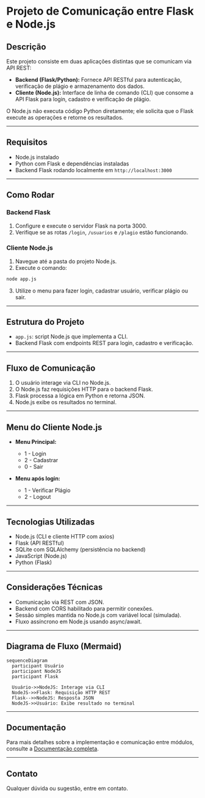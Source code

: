 # Projeto de Comunicação entre Flask e Node.js

## Descrição

Este projeto consiste em duas aplicações distintas que se comunicam via API REST:

- **Backend (Flask/Python):** Fornece API RESTful para autenticação, verificação de plágio e armazenamento dos dados.  
- **Cliente (Node.js):** Interface de linha de comando (CLI) que consome a API Flask para login, cadastro e verificação de plágio.

O Node.js não executa código Python diretamente; ele solicita que o Flask execute as operações e retorne os resultados.

---

## Requisitos

- Node.js instalado  
- Python com Flask e dependências instaladas  
- Backend Flask rodando localmente em `http://localhost:3000`

---

## Como Rodar

### Backend Flask

1. Configure e execute o servidor Flask na porta 3000.  
2. Verifique se as rotas `/login`, `/usuarios` e `/plagio` estão funcionando.

### Cliente Node.js

1. Navegue até a pasta do projeto Node.js.  
2. Execute o comando:

```bash
node app.js
```

3. Utilize o menu para fazer login, cadastrar usuário, verificar plágio ou sair.

---

## Estrutura do Projeto

- `app.js`: script Node.js que implementa a CLI.  
- Backend Flask com endpoints REST para login, cadastro e verificação.

---

## Fluxo de Comunicação

1. O usuário interage via CLI no Node.js.  
2. O Node.js faz requisições HTTP para o backend Flask.  
3. Flask processa a lógica em Python e retorna JSON.  
4. Node.js exibe os resultados no terminal.

---

## Menu do Cliente Node.js

- **Menu Principal:**  
  - 1 - Login  
  - 2 - Cadastrar  
  - 0 - Sair

- **Menu após login:**  
  - 1 - Verificar Plágio  
  - 2 - Logout

---

## Tecnologias Utilizadas

- Node.js (CLI e cliente HTTP com axios)  
- Flask (API RESTful)  
- SQLite com SQLAlchemy (persistência no backend)  
- JavaScript (Node.js)  
- Python (Flask)

---

## Considerações Técnicas

- Comunicação via REST com JSON.  
- Backend com CORS habilitado para permitir conexões.  
- Sessão simples mantida no Node.js com variável local (simulada).  
- Fluxo assíncrono em Node.js usando async/await.

---

## Diagrama de Fluxo (Mermaid)

```mermaid
sequenceDiagram
  participant Usuário
  participant NodeJS
  participant Flask

  Usuário->>NodeJS: Interage via CLI
  NodeJS->>Flask: Requisição HTTP REST
  Flask-->>NodeJS: Resposta JSON
  NodeJS->>Usuário: Exibe resultado no terminal
```

---

## Documentação

Para mais detalhes sobre a implementação e comunicação entre módulos, consulte a [Documentação completa](DOCUMENTACAO.md).

---

## Contato

Qualquer dúvida ou sugestão, entre em contato.

